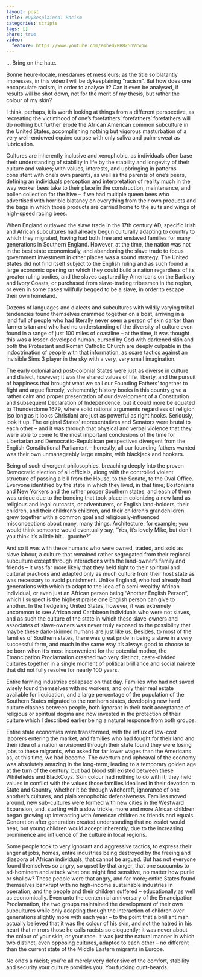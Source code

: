 ```yaml
---
layout: post
title: #Dykesplained: Racism
categories: scripts
tags: []
share: true
video:
  feature: https://www.youtube.com/embed/RH8Z5nVrwpw
---
```


... Bring on the hate.

Bonne heure-locale, mesdames et messieurs; as the title so blatantly impresses,
in this video I will be dykesplaining “racism”. But how does one encapsulate
racism, in order to analyse it? Can it even be analysed, if results will be
shot down, not for the merit of my thesis, but rather the colour of my skin?

I think, perhaps, it is worth looking at things from a different perspective,
as recreating the victimhood of one’s forefathers’ forefathers’ forefathers
will do nothing but further erode the African American common subculture in the
United States, accomplishing nothing but vigorous masturbation of a very
well-endowed equine corpse with only saliva and palm-sweat as lubrication.

Cultures are inherently inclusive and xenophobic, as individuals often base
their understanding of stability in life by the stability and longevity of
their culture and values; with values, interests, and upbringing in patterns
consistent with one’s own parents, as well as the parents of one’s peers,
defining an individuals perception and interpretation of reality much in the
way worker bees take to their place in the construction, maintenance, and
pollen collection for the hive – if we had multiple queen bees who advertised
with horrible blatancy on everything from their own products and the bags in
which those products are carried home to the suits and wings of high-speed
racing bees.

When England outlawed the slave trade in the 17th century AD, specific Irish
and African subcultures had already begun culturally adapting to country to
which they migrated, having had both free and enslaved families for many
generations in Southern England. However, at the time, the nation was not in
the best state economically, and abandoning the slave trade to focus government
investment in other places was a sound strategy. The United States did not find
itself subject to the English ruling and as such found a large economic opening
on which they could build a nation regardless of its greater ruling bodies, and
the slaves captured by Americans on the Barbary and Ivory Coasts, or purchased
from slave-trading tribesmen in the region, or even in some cases willfully
begged to be a slave, in order to escape their own homeland.

Dozens of languages and dialects and subcultures with wildly varying tribal
tendencies found themselves crammed together on a boat, arriving in a land full
of people who had literally never seen a person of skin darker than farmer’s
tan and who had no understanding of the diversity of culture even found in a
range of just 100 miles of coastline – at the time, it was thought this was a
lesser-developed human, cursed by God with darkened skin and both the
Protestant and Roman Catholic Church are deeply culpable in the indoctrination
of people with that information, as scare tactics against an invisible Sims 3
player in the sky with a very, very small imagination.

The early colonial and post-colonial States were just as diverse in culture and
dialect, however; it was the shared values of life, liberty, and the pursuit of
happiness that brought what we call our Founding Fathers’ together to fight and
argue fiercely, vehemently; history books in this country give a rather calm
and proper presentation of our development of a Constitution and subsequent
Declaration of Independence, but it could more be equated to Thunderdome 1679,
where solid rational arguments regardless of religion (so long as it looks
Christian) are just as powerful as right hooks. Seriously, look it up. The
original States’ representatives and Senators were brutal to each other – and
it was through that physical and verbal violence that they were able to come to
the most important conclusions of the time for Libertarian and
Democratic-Republican perspectives divergent from the English Constitutional
Parliament – honestly, all our founding fathers wanted was their own
unmanageably large empire, with blackjack and hookers.

Being of such divergent philosophies, breaching deeply into the proven
Democratic election of all officials, along with the controlled violent
structure of passing a bill from the House, to the Senate, to the Oval Office.
Everyone identified by the state in which they lived, in that time; Bostonians
and New Yorkers and the rather proper Southern states, and each of them was
unique due to the bonding that took place in colonizing a new land as religious
and legal outcasts, or adventurers, or English land-holders, their children,
and their children’s children, and their children’s grandchildren grew together
with a common goal and religiously-influenced misconceptions about many, many
things. Architecture, for example; you would think someone would eventually
say, “Yes, it’s lovely Mike, but don’t you think it’s a little bit… gauche?”

And so it was with these humans who were owned, traded, and sold as slave
labour, a culture that remained rather segregated from their regional
subculture except through interactions with the land-owner’s family and friends
– it was far more likely that they held tight to their spiritual and cultural
practices and adapted only as much culture from their host state as was
necessary to avoid punishment. Unlike England, who had already had generations
with which to adapt to the idea of a semi-wealthy African individual, or even
just an African person being “Another English Person”, which I suspect is the
highest praise one English person can give to another. In the fledgeling United
States, however, it was extremely uncommon to see African and Caribbean
individuals who were not slaves, and as such the culture of the state in which
these slave-owners and associates of slave-owners was never truly exposed to
the possibility that maybe these dark-skinned humans are just like us. Besides,
to most of the families of Southern states, there was great pride in being a
slave in a very successful farm, and much in the same way it’s always good to
choose to be born when it’s most inconvenient for the potential mother, the
Emancipation Proclamation crashed two very distinct, caste-divided cultures
together in a single moment of political brilliance and social naiveté that did
not fully resolve for nearly 100 years.

Entire farming industries collapsed on that day. Families who had not saved
wisely found themselves with no workers, and only their real estate available
for liquidation, and a large percentage of the population of the Southern
States migrated to the northern states, developing new hard culture clashes
between people, both ignorant in their tacit acceptance of religious or
spiritual dogma and now invested in the protection of their culture which I
described earlier being a natural response from both groups.

Entire state economies were transformed, with the influx of low-cost laborers
entering the market, and families who had fought for their land and their idea
of a nation envisioned through their state found they were losing jobs to these
migrants, who asked for far lower wages than the Americans as, at this time, we
had become. The overturn and upheaval of the economy was absolutely amazing in
the long-term, leading to a temporary golden age at the turn of the century,
but bad blood still existed between these Whitefields and BlackCoys. Skin
colour had nothing to do with it; they held values in conflict with the values
those families idealised in their devotion to State and Country, whether it be
through witchcraft, ignorance of one another’s cultures, and plain xenophobic
defensiveness. Families moved around, new sub-cultures were formed with new
cities in the Westward Expansion, and, starting with a slow trickle, more and
more African children began growing up interacting with American children as
friends and equals. Generation after generation created understanding that no
zealot would hear, but young children would accept inherently, due to the
increasing prominence and influence of the culture in local regions.

Some people took to very ignorant and aggressive tactics, to express their
anger at jobs, homes, entire industries being destroyed by the freeing and
diaspora of African individuals, that cannot be argued. But has not everyone
found themselves so angry, so upset by that anger, that one succumbs to
ad-hominem and attack what one might find sensitive, no matter how purile or
shallow? These people were that angry, and far more; entire States found
themselves bankrupt with no high-income sustainable industries in operation,
and the people and their children suffered – educationally as well as
economically. Even unto the centennial anniversary of the Emancipation
Proclamation, the two groups maintained the development of their own
subcultures while only adapting through the interaction of children over
generations slightly more with each year – to the point that a brilliant man
actually believed that it was the colour of his skin, and not the hatred in his
heart that mirrors those he calls racists so eloquently; it was never about the
colour of your skin, or your race. It was just the natural manner in which two
distinct, even opposing cultures, adapted to each other – no different than the
current state of the Middle Eastern migrants in Europe.

No one’s a racist; you’re all merely very defensive of the comfort, stability
and security your culture provides you. You fucking cunt-beards.
